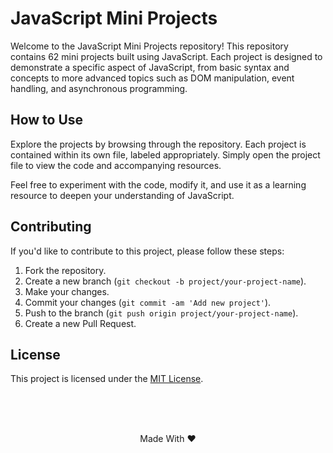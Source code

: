 # JavaScript Mini Projects

Welcome to the JavaScript Mini Projects repository! This repository contains 62 mini projects built using JavaScript. Each project is designed to demonstrate a specific aspect of JavaScript, from basic syntax and concepts to more advanced topics such as DOM manipulation, event handling, and asynchronous programming.

## How to Use

Explore the projects by browsing through the repository. Each project is contained within its own file, labeled appropriately. Simply open the project file to view the code and accompanying resources.

Feel free to experiment with the code, modify it, and use it as a learning resource to deepen your understanding of JavaScript.

## Contributing

If you'd like to contribute to this project, please follow these steps:

1. Fork the repository.
2. Create a new branch (`git checkout -b project/your-project-name`).
3. Make your changes.
4. Commit your changes (`git commit -am 'Add new project'`).
5. Push to the branch (`git push origin project/your-project-name`).
6. Create a new Pull Request.

## License

This project is licensed under the [MIT License](https://github.com/subhranil002/JavaScript-Mini-Projects?tab=MIT-1-ov-file).

<br/><br/><br/>
<p align="center">Made With ❤️</p>
